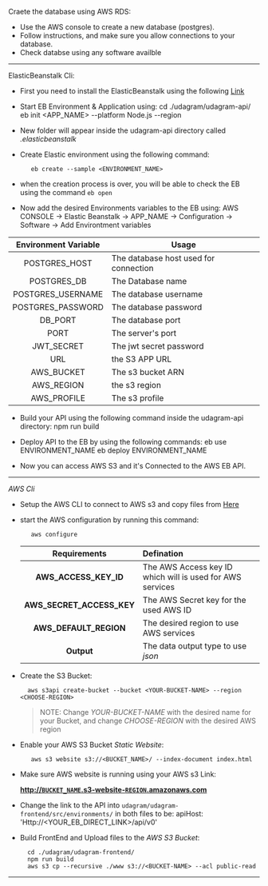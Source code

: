 Craete the database using AWS RDS:

  * Use the AWS console to create a new database (postgres).
  * Follow instructions, and make sure you allow connections to your database.
  * Check databse using any software availble


----

ElasticBeanstalk Cli: 

  * First you need to install the ElasticBeanstalk using the following [Link](https://github.com/aws/aws-elastic-beanstalk-cli-setup)
  * Start EB Environment & Application using:
          cd ./udagram/udagram-api/
          eb init <APP_NAME> --platform Node.js --region <REGOIN>

  * New folder will appear inside the udagram-api directory called _.elasticbeanstalk_
  * Create Elastic environment using the following command:

           eb create --sample <ENVIRONMENT_NAME>

  * when the creation process is over, you will be able to check the EB using the command `` eb open ``
  * Now add the desired Environments variables to the EB using:
        AWS CONSOLE -> Elastic Beanstalk -> APP_NAME -> Configuration -> Software -> Add Environtment variables


| Environment Variable | Usage |
|:--------------------:| ----- |
| POSTGRES_HOST | The database host used for connection |
| POSTGRES_DB | The Database name |
| POSTGRES_USERNAME | The database username |
| POSTGRES_PASSWORD | The database password |
| DB_PORT | The database port |
| PORT | The server's port |
| JWT_SECRET | The jwt secret password |
| URL | the S3 APP URL |
| AWS_BUCKET | The s3 bucket ARN |
| AWS_REGION | the s3 region |
| AWS_PROFILE | The s3 profile |

  * Build your API using the following command inside the udagram-api directory:
           npm run build
           
  * Deploy API to the EB by using the following commands:
          eb use ENVIRONMENT_NAME
          eb deploy ENVIRONMENT_NAME
          
  * Now you can access AWS S3 and it's Connected to the AWS EB API.

----
*AWS Cli*
  * Setup the AWS CLI to connect to AWS s3 and copy files from [Here](https://awscli.amazonaws.com/AWSCLIV2.msi)
  * start the AWS configuration by running this command:
  
           aws configure
           
    | Requirements | Defination |
    | :----------: | :--------- |
    |**AWS_ACCESS_KEY_ID**| The AWS Access key ID which will is used for AWS services |
    |**AWS_SECRET_ACCESS_KEY** | The AWS Secret key for the used AWS ID |
    |**AWS_DEFAULT_REGION** | The desired region to use AWS services |
    | **Output** | The data output type to use _json_ |
  
  * Create the S3 Bucket:

          aws s3api create-bucket --bucket <YOUR-BUCKET-NAME> --region <CHOOSE-REGION>
          
      > NOTE: Change *YOUR-BUCKET-NAME* with the desired name for your Bucket, and change *CHOOSE-REGION* with the desired AWS region
  
  *  Enable your AWS S3 Bucket *Static Website*:
  
  		  	aws s3 website s3://<BUCKET_NAME>/ --index-document index.html

  * Make sure AWS website is running using your AWS s3 Link:
 
       **[http://`BUCKET_NAME`.s3-website-`REGION`.amazonaws.com](http://projectdeployment.s3-website-us-east-1.amazonaws.com/home)**

  * Change the link to the API into ``` udagram/udagram-frontend/src/environments/ ``` in both files to be:
          apiHost: 'Http://<YOUR_EB_DIRECT_LINK>/api/v0'
          
  * Build FrontEnd and Upload files to the *AWS S3 Bucket*:

          cd ./udagram/udagram-frontend/
          npm run build
          aws s3 cp --recursive ./www s3://<BUCKET-NAME> --acl public-read
          

----
